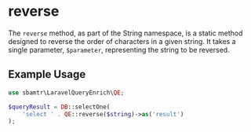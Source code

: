 # reverse

The `reverse` method, as part of the String namespace, is a static method designed to reverse the order of characters in
a given string. It takes a single parameter, `$parameter`, representing the string to be reversed.

## Example Usage

```php
use sbamtr\LaravelQueryEnrich\QE;

$queryResult = DB::selectOne(
    'select ' . QE::reverse($string)->as('result')
);
```
